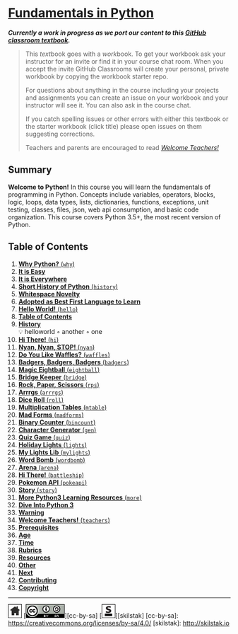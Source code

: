 # [Fundamentals in Python][work]
[work]: https://github.com/skilstak/pyfun-work/blob/gh-pages/README.md

***Currently a work in progress as we port our content to this [GitHub
classroom textbook][text-work].***

[text-work]: https://blog.skilstak.io/github-as-text-book-and-work-book-828ffada9542#.etr9ts7me

>  This *text*book goes with a *work*book. To get your workbook ask your
>  instructor for an invite or find it in your course chat room.
>  When you accept the invite GitHub Classrooms will create your 
>  personal, private workbook by copying the workbook starter repo.
> 
>  For questions about anything in the course including your projects
>  and assignments you can create an issue on your workbook and your
>  instructor will see it. You can also ask in the course chat.
> 
>  If you catch spelling issues or other errors with either this textbook
>  or the starter workbook (click title) please open issues on them
>  suggesting corrections.
>  
>  Teachers and parents are encouraged to
>  read [*Welcome Teachers!*](teachers/README.md)

## Summary
**Welcome to Python!** In this course you will learn the fundamentals
of programming in Python. Concepts include variables, operators,
blocks, logic, loops, data types, lists, dictionaries, functions,
exceptions, unit testing, classes, files, json, web api consumption,
and basic code organization. This course covers Python 3.5+, the most
recent version of Python.

## Table of Contents
1. [**Why Python?** (`why`)](why/README.md)
  1. [**It is Easy**](why/README.md#it-is-easy)
  2. [**It is Everywhere**](why/README.md#it-is-everywhere)
2. [**Short History of Python** (`history`)](history/README.md)
  1. [**Whitespace Novelty**](history/README.md#whitespace-novelty)
  2. [**Adopted as Best First Language to Learn**](history/README.md#adopted-as-best-first-language-to-learn)
3. [**Hello World!** (`hello`)](hello/README.md)
  1. [**Table of Contents**](hello/README.md#table-of-contents)
  2. [**History**](hello/README.md#history)
<br>💡 helloworld ◦ another ◦ one
4. [**Hi There!** (`hi`)](hi/README.md)
5. [**Nyan, Nyan, STOP!** (`nyan`)](nyan/README.md)
6. [**Do You Like Waffles?** (`waffles`)](waffles/README.md)
7. [**Badgers, Badgers, Badgers** (`badgers`)](badgers/README.md)
8. [**Magic Eightball** (`eightball`)](eightball/README.md)
9. [**Bridge Keeper** (`bridge`)](bridge/README.md)
10. [**Rock, Paper, Scissors** (`rps`)](rps/README.md)
11. [**Arrrgs** (`arrrgs`)](arrrgs/README.md)
12. [**Dice Roll** (`roll`)](roll/README.md)
13. [**Multiplication Tables** (`mtable`)](mtable/README.md)
14. [**Mad Forms** (`madforms`)](madforms/README.md)
15. [**Binary Counter** (`bincount`)](bincount/README.md)
16. [**Character Generator** (`gen`)](gen/README.md)
17. [**Quiz Game** (`quiz`)](quiz/README.md)
18. [**Holiday Lights** (`lights`)](lights/README.md)
19. [**My Lights Lib** (`mylights`)](mylights/README.md)
20. [**Word Bomb** (`wordbomb`)](wordbomb/README.md)
21. [**Arena** (`arena`)](arena/README.md)
22. [**Hi There!** (`battleship`)](battleship/README.md)
23. [**Pokemon API** (`pokeapi`)](pokeapi/README.md)
24. [**Story** (`story`)](story/README.md)
25. [**More Python3 Learning Resources** (`more`)](more/README.md)
  1. [**Dive Into Python 3**](more/README.md#dive-into-python-3)
  2. [**Warning**](more/README.md#warning)
26. [**Welcome Teachers!** (`teachers`)](teachers/README.md)
  1. [**Prerequisites**](teachers/README.md#prerequisites)
  2. [**Age**](teachers/README.md#age)
  3. [**Time**](teachers/README.md#time)
  4. [**Rubrics**](teachers/README.md#rubrics)
  5. [**Resources**](teachers/README.md#resources)
  6. [**Other**](teachers/README.md#other)
  7. [**Next**](teachers/README.md#next)
  8. [**Contributing**](teachers/README.md#contributing)
  9. [**Copyright**](teachers/README.md#copyright)


---
[![home](/assets/home-bw.png)](/README.md)
[![cc-by-sa](/assets/cc-by-sa.png)][cc-by-sa]
[![skilstak](/assets/skilstak-logo-bw.png)][skilstak]
[cc-by-sa]: https://creativecommons.org/licenses/by-sa/4.0/
[skilstak]: http://skilstak.io


